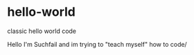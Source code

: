 # hello-world
classic hello world code

Hello I'm Suchfail and im trying to "teach myself" how to code/
